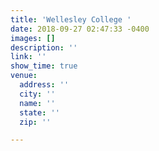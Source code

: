 ```yaml
---
title: 'Wellesley College '
date: 2018-09-27 02:47:33 -0400
images: []
description: ''
link: ''
show_time: true
venue:
  address: ''
  city: ''
  name: ''
  state: ''
  zip: ''

---
```

